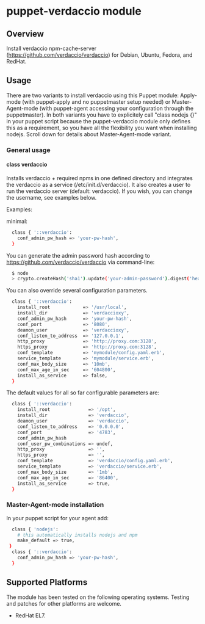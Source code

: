 # puppet-verdaccio module

## Overview

Install verdaccio npm-cache-server (https://github.com/verdaccio/verdaccio) for Debian, Ubuntu, Fedora, and RedHat.


## Usage

There are two variants to install verdaccio using this Puppet module: Apply-mode (with puppet-apply and no puppetmaster setup needed) or Master-Agent-mode (with puppet-agent accessing your configuration through the puppetmaster). In both variants you have to explicitely call "class nodejs {}" in your puppet script because the puppet-verdaccio module only defines this as a requirement, so you have all the flexibility you want when installing nodejs. Scroll down for details about Master-Agent-mode variant.

### General usage

#### class verdaccio

Installs verdaccio + required npms in one defined directory and integrates the verdaccio as a service (/etc/init.d/verdaccio). It also creates a user to run the verdaccio server (default: verdaccio). If you wish, you can change the username, see examples below.

Examples:

minimal:

```bash
  class { '::verdaccio':
    conf_admin_pw_hash => 'your-pw-hash',
  }
```

You can generate the admin password hash according to https://github.com/verdaccio/verdaccio via command-line:

```bash
  $ node
  > crypto.createHash('sha1').update('your-admin-password').digest('hex')
```

You can also override several configuration parameters.

```bash
  class { '::verdaccio':
    install_root       	    => '/usr/local',
    install_dir        	    => 'verdaccioxy',
    conf_admin_pw_hash 	    => 'your-pw-hash',
    conf_port          	    => '8080',
    deamon_user        	    => 'verdaccioxy',
    conf_listen_to_address  => '127.0.0.1',
    http_proxy              => 'http://proxy.com:3128',
    https_proxy             => 'http://proxy.com:3128',
    conf_template           => 'mymodule/config.yaml.erb',
    service_template        => 'mymodule/service.erb',    
    conf_max_body_size	    => '10mb',
    conf_max_age_in_sec	    => '604800',
    install_as_service	    => false,
  }
```

The default values for all so far configurable parameters are:

```bash  
  class { '::verdaccio':
    install_root       	      => '/opt',
    install_dir        	      => 'verdaccio',
    deamon_user        	      => 'verdaccio',
    conf_listen_to_address    => '0.0.0.0',
    conf_port          	      => '4783',
    conf_admin_pw_hash
    conf_user_pw_combinations => undef,
    http_proxy                => '',
    https_proxy               => '',
    conf_template             => 'verdaccio/config.yaml.erb',
    service_template          => 'verdaccio/service.erb',
    conf_max_body_size	      => '1mb',
    conf_max_age_in_sec	      => '86400',
    install_as_service	      => true,
  }
```





### Master-Agent-mode installation

In your puppet script for your agent add:
```bash  
  class { 'nodejs':
    # this automatically installs nodejs and npm
    make_default => true,
 }
  class { '::verdaccio':
    conf_admin_pw_hash => 'your-pw-hash',
  }
```

## Supported Platforms

The module has been tested on the following operating systems. Testing and patches for other platforms are welcome.

* RedHat EL7.

